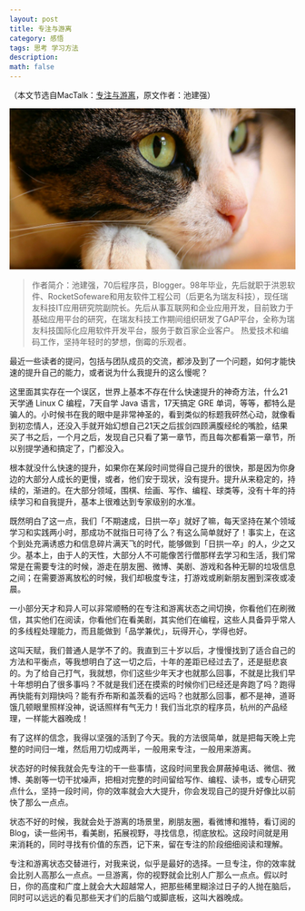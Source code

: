 ```yaml
---
layout: post
title: 专注与游离
category: 感悟
tags: 思考 学习方法
description: 
math: false
---
```

（本文节选自MacTalk：[专注与游离](http://macshuo.com/?p=1307)，原文作者：池建强）

![Theme illustration](/res/img/concentration-cat.jpg)

>作者简介：池建强，70后程序员，Blogger。98年毕业，先后就职于洪恩软件、RocketSofeware和用友软件工程公司（后更名为瑞友科技），现任瑞友科技IT应用研究院副院长。先后从事互联网和企业应用开发，目前致力于基础应用平台的研究，在瑞友科技工作期间组织研发了GAP平台，全称为瑞友科技国际化应用软件开发平台，服务于数百家企业客户。 热爱技术和编码工作，坚持年轻时的梦想，倒霉的乐观者。

<!-- more -->

最近一些读者的提问，包括与团队成员的交流，都涉及到了一个问题，如何才能快速的提升自己的能力，或者说为什么我提升的这么慢呢？

这里面其实存在一个误区，世界上基本不存在什么快速提升的神奇方法，什么21天学通 Linux C 编程，7天自学 Java 语言，17天搞定 GRE 单词，等等，都特么是骗人的。小时候书在我的眼中是非常神圣的，看到类似的标题我砰然心动，就像看到初恋情人，还没入手就开始幻想自己21天之后拔剑四顾满腹经纶的嘴脸，结果买了书之后，一个月之后，发现自己只看了第一章节，而且每次都看第一章节，所以别提学通和搞定了，门都没入。

根本就没什么快速的提升，如果你在某段时间觉得自己提升的很快，那是因为你身边的大部分人成长的更慢，或者，他们安于现状，没有提升。提升从来稳定的，持续的，渐进的。在大部分领域，围棋、绘画、写作、编程、球类等，没有十年的持续学习和自我提升，基本上很难达到专家级别的水准。

既然明白了这一点，我们「不期速成，日拱一卒」就好了嘛，每天坚持在某个领域学习和实践两小时，那成功不就指日可待了么？有这么简单就好了！事实上，在这个到处充满诱惑力和信息碎片满天飞的时代，能够做到「日拱一卒」的人，少之又少。基本上，由于人的天性，大部分人不可能像苦行僧那样去学习和生活，我们常常是在需要专注的时候，游走在朋友圈、微博、美剧、游戏和各种无聊的垃圾信息之间；在需要游离放松的时候，我们却极度专注，打游戏或刷新朋友圈到深夜或凌晨。

一小部分天才和异人可以非常顺畅的在专注和游离状态之间切换，你看他们在刷微信，其实他们在阅读，你看他们在看美剧，其实他们在编程，这些人具备异乎常人的多线程处理能力，而且能做到「品学兼优」，玩得开心，学得也好。

这叫天赋，我们普通人是学不了的。我直到三十岁以后，才慢慢找到了适合自己的方法和平衡点，等我想明白了这一切之后，十年的差距已经过去了，还是挺悲哀的。为了给自己打气，我就想，你们这些少年天才也就那么回事，不就是比我们早十年想明白了很多事吗？不就是我们还在摸索的时候你们已经还是奔跑了吗？跑得再快能有刘翔快吗？能有乔布斯和盖茨看的远吗？也就那么回事，都不是神，道哥饿几顿眼里照样没神，说话照样有气无力！我们当北京的程序员，杭州的产品经理，一样能大器晚成！

有了这样的信念，我得以坚强的活到了今天。我的方法很简单，就是把每天晚上完整的时间归一堆，然后用刀切成两半，一般用来专注，一般用来游离。

状态好的时候我就会先专注的干一些事情，这段时间里我会屏蔽掉电话、微信、微博、美剧等一切干扰噪声，把相对完整的时间留给写作、编程、读书，或专心研究点什么，坚持一段时间，你的效率就会大大提升，你会发现自己的提升好像比以前快了那么一点点。

状态不好的时候，我就会处于游离的场景里，刷朋友圈，看微博和推特，看订阅的 Blog，读一些闲书，看美剧，拓展视野，寻找信息，彻底放松。这段时间就是用来消耗的，同时寻找有价值的东西，记下来，留在专注的阶段细细阅读和理解。

专注和游离状态交替进行，对我来说，似乎是最好的选择。一旦专注，你的效率就会比别人高那么一点点。一旦游离，你的视野就会比别人广那么一点点。假以时日，你的高度和广度上就会大大超越常人，把那些稀里糊涂过日子的人抛在脑后，同时可以远远的看见那些天才们的后脑勺或脚底板，这叫大器晚成。
